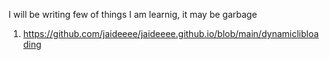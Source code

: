 I will be writing few of things I am learnig, it may be garbage

1) https://github.com/jaideeee/jaideeee.github.io/blob/main/dynamiclibloading 
